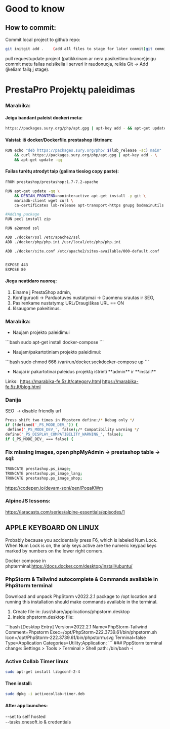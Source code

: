 # Good to know

## How to commit:
Commit local project to github repo:
```bash
git initgit add .    (add all files to stage for later commit)git commit -m "Message to describe commit."
```
pull requestupdate project (patikkrinam ar nera pasikeitimu brance)jeigu commit metu failas neisikelia i serveri ir raudonuoja, reikia Git -> Add (įkeliam failą į stage).

# PrestaPro Projektų paleidimas
### Marabika:
#### Jeigu bandant paleist dockeri meta:
```bash
https://packages.sury.org/php/apt.gpg | apt-key add - && apt-get update -qq' returned a non-zero code: 100ERROR: Service 'prestashop' failed to build : Build failed
```
#### Vaistai: iš docker/Dockerfile.prestashop ištrinam:
```bash
RUN echo "deb https://packages.sury.org/php/ $(lsb_release -sc) main" | tee -a /etc/apt/sources.list.d/php.list \
    && curl https://packages.sury.org/php/apt.gpg | apt-key add - \
    && apt-get update -qq
```

#### Failas turėtų atrodyt taip (galima tiesiog copy paste):
```bash
FROM prestashop/prestashop:1.7-7.2-apache

RUN apt-get update -qq \
    && DEBIAN_FRONTEND=noninteractive apt-get install -y git \
    mariadb-client wget curl \
    ca-certificates lsb-release apt-transport-https gnupg bsdmainutils

#Adding package
RUN pecl install zip

RUN a2enmod ssl

ADD ./docker/ssl /etc/apache2/ssl
ADD ./docker/php/php.ini /usr/local/etc/php/php.ini

ADD ./docker/site.conf /etc/apache2/sites-available/000-default.conf


EXPOSE 443
EXPOSE 80

```

#### Jiegu neatidaro nuoroų:
<ol>
 <li>Einame į PrestaShop admin,</li>
 <li>Konfiguruoti -> Parduotuves nustatymai -> Duomenu srautas ir SEO,</li>
 <li>Pasirenkame nustatymą: URL/Draugiškas URL == ON</li>
 <li>Išsaugome pakeitimus.</li>
</ol>



### Marabika:
<ul>
 <li>Naujam projekto paleidimui</li>
</ul>
```bash
sudo apt-get install docker-compose
```

<ul>
 <li>Naujam/pakartotiniam projekto paleidimui:</li>
</ul>
```bash
sudo chmod 666 /var/run/docker.sockdocker-compose up
```
<ul>
 <li>Naujai ir pakartotinai paleidus projektą ištrinti **admin** ir **install**</li>
</ul>

Links:  https://marabika-fe.5z.lt/category.html https://marabika-fe.5z.lt/blog.html


### Danija
SEO  -> disable friendly url

```bash
Press shift two times in Phpstorm define:/* Debug only */
if (!defined('_PS_MODE_DEV_')) {
 define('_PS_MODE_DEV_', false);/* Compatibility warning */
define('_PS_DISPLAY_COMPATIBILITY_WARNING_', false);
if (_PS_MODE_DEV_ === false) {
```
### Fix missing images, open phpMyAdmin -> prestashop table -> sql:
```bash
TRUNCATE prestashop.ps_image;
TRUNCATE prestashop.ps_image_lang;
TRUNCATE prestashop.ps_image_shop;
```

https://codepen.io/devam-soni/pen/PoqaKWm

### AlpineJS lessons: 
https://laracasts.com/series/alpine-essentials/episodes/1

## APPLE KEYBOARD ON LINUX
Probably because you accidentally press F6, which is labeled Num Lock. When Num Lock is on, the only keys active are the numeric keypad keys marked by numbers on the lower right corners.

Docker compose in phpterminal:https://docs.docker.com/desktop/install/ubuntu/

### PhpStorm & Tailwind autocomplete & Commands available in PhpStorm terminal
Download and unpack PhpStorm v2022.2.1 package to /opt location and running this installation should make commands available in the terminal.
<ol>
 <li>Create file in: /usr/share/applications/phpstorm.desktop</li>
 <li>inside phpstorm.desktop file:</li>
 </ol>
```bash
[Desktop Entry]
Version=2022.2.1
Name=PhpStorm-Tailwind
Comment=Phpstorm
Exec=/opt/PhpStorm-222.3739.61/bin/phpstorm.sh
Icon=/opt/PhpStorm-222.3739.61/bin/phpstorm.svg
Terminal=false
Type=Application
Categories=Utility;Application;
```
### PppStorm terminal change:
Settings > Tools > Terminal > Shell path: /bin/bash -i

### Active Collab Timer linux
```bash
sudo apt-get install libgconf-2-4
```
#### Then install: 
```bash
sudo dpkg -i activecollab-timer.deb
```
#### After app launches:

--set to self hosted  <br />
--tasks.onesoft.io & credentials
